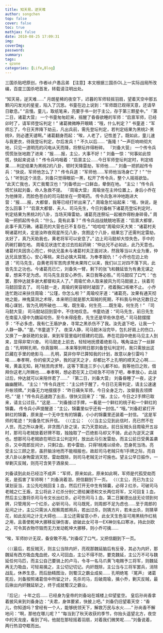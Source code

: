 ```yaml
---
title: 知天易，逆天难
author: songchen
top: false
cover: false
toc: true
mathjax: false
date: 2010-08-25 17:09:31
img:
coverImg:
password:
summary:
tags:
- qzone
categories: [Life,Blog]
---
```


三国杀贴吧原创，作者id:户愚吕弟
【注意】本文根据三国杀OL上一实际战局所改编，百度三国杀吧首发，转载请注明出处。

 “知天易，逆天难……”
月朗星稀的夜空下，迟暮的军师轻摇羽扇，望着天空中那五颗闪闪发光的星星，陷入了沉思。书童在边上说到：“军师既已观得天意，还请早日歇息。”
“且慢。童儿，取纸笔来，亮要手书一封于主公，存于第三颗星中。”
『第二日，诸葛大营』
一个书童匆匆赶来，摇醒了昏昏欲睡的军师：“启禀军师，已经卯时了，请军师登坛判定！”
诸葛微微睁开眼睛：“哦，什么判定？”
书童道：“军师忘了，今日天界降下劫云，凡出兵前，需先登坛判定，若判定结果为黑桃2-黑桃9，则必遭天谴啊。”
诸葛翻身而起：“唉，人老了，记性差了。既如此，童儿速与我更衣，待我登坛判定，尔后发兵！”
不久以后……
“轰隆！”一声巨响响彻大地，只见一道明亮的闪电从天而降，将祭坛炸得粉碎。
『刘备大营』
一个传令兵慌慌张张地跑了进来：“报……报，主公，大事不好！”
刘备一惊：“何事如此惊慌，快起来说话！”
传令兵呜咽着：“启禀主公……今日军师登坛判定时，判定结果……判定结果为黑桃2的八卦，顿时天降雷劫，军师他……”
刘备一把抓起传令兵：“快说，军师他怎么了？”
传令兵道：“军师他……军师他当场身亡了！”
“什么！”听到这个消息，刘备只觉得眼前一黑，松开了传令兵，整个人摇摇欲坠。
“此天亡我也，天亡我蜀汉也！”刘备喷出一口鲜血，晕倒在地。
“主公！”传令兵慌忙扶起刘备，命人急救不提。
『周瑜大营』
周瑜坐在主帅位置上，身后小乔在为他捶背，而脸色苍白的司马懿坐在一旁喝药。
传令兵急冲冲地跑进大营：“报……报，大都督，我等已经打听出来了。”
周瑜急忙站起来：“哦，快说，是怎么回事？”
“启禀大都督、夫人、司马先生，今日刘备帐下诸葛亮登坛判定时，判定结果为黑桃2的八卦，当场天降雷劫，诸葛亮连祭坛一起被炸得粉身碎骨。”
周瑜一把抓起传令兵：“什么，竟有此事？”
传令兵战战兢兢地答道：“启禀大都督，此事千真万确，诸葛亮的大营也已不复存在。”
“哈哈哈”周瑜仰天大笑：“诸葛村夫啊诸葛村夫，定是汝昨夜观星所见八卦，贪图这个八卦，结果忘了还需判定雷劫，太好了，真乃天助我也，黄老将军可以安息了。”
边上司马懿却大惊失色，手中的药碗打翻在地。
周瑜见状连忙走过去捡起药碗：“仲达兄不必如此，此乃天意也。诸葛村夫因贪心而亡，仲达兄虽未与诸葛村夫正面对决，然我等当以大业为重，仲达兄且放宽心，安心等桃，来日必擒大耳贼，为奉孝报仇！”
小乔也在边上劝道：“司马先生，自黄老将军苦肉求弩未果阵亡以来，我们以三对四不落下风，此皆先生之功也。今诸葛亮已亡，刘备失一臂，剩下的张飞和魏延皆为有勇无谋之辈，想来不足为虑。司马先生且安心养伤，来日我等必胜。”
司马懿叹了口气：“也罢，那仲达就多谢大都督和夫人了。”
周瑜忙命人取来披风为司马懿披上，扶着司马懿回营去了。
司马懿一走，周瑜的笑容顿时凝固了，捂着胸口咳嗽不止。
小乔连忙跑过来扶住周瑜：“公瑾，你怎么啦？”
周瑜咬牙道：“诸葛亮，汝果有通天彻地之能，神鬼莫测之术呀，本来明日就是那大耳贼的死期，不料我与仲达兄数日之精心谋划，皆为孔明所破也……唉，既生瑜，何生亮……既生瑜，何生亮！”
『司马懿大营』
司马懿站回到营中，不住地叹息。
书童劝道：“司马先生，前日先生在南蛮入侵中为魏延咬伤，至今未得痊愈，先生还是早些休息吧。”
司马懿摆摆手：“不必多虑，我有仁王盾护身，寻常之黑杀伤不了我。汝先退下吧，让我一个人静一静。”
“是。”书童退下了。
夜深人静，司马懿沐浴完毕，包扎好肩上的伤口，又换了一身妖艳的女装，来到军营里临时搭建的花园。养在花园中绝影马见主人到来，显得非常兴奋。
司马懿走上前去，轻轻地抚摸着绝影马，嘴角溢出了一丝鲜血：“孔明啊孔明，你真狠啊……本来等到明日那刘备登坛判定时，我只需放出这匹藏在手里的绝影马……孔明，莫非你早已算知我的计划，故意以身引雷吗？唉……奉孝啊，你的偷天之妒，我的逆天之才，却都比不上孔明的顺天之心啊……唉，黄盖无知，耗7桃苦肉求弩，这等下策连三岁小儿都不如，我等他日之败，借拜你这老儿所赐也……奉孝啊，想必君在天上已经急不可待了吧，奉孝放心，此战过后，仲达就可以来陪伴君了……”
『第二日，刘备大营』
刘备昏睡了一夜，这才幽幽醒转。
“主公！”传令兵连忙：“主公终于醒了，今日已无需判定，请主公速速升帐领牌。”
刘备无力地摆摆手：“昨日痛失军师，今日全身乏力，汝替我去领牌吧。”
“是！”传令兵迅速跑了出去，很快又回来了：“报，主公，今日之2手牌已取来，请主公过目。”
“这是……”刘备接过手牌，一看是一个鲜红的桃子和一个鲜红的锦囊。
传令兵小声提醒道：“主公，锦囊里似乎还有一封信。”
“哦。”刘备赶紧打开鲜红的锦囊，原来是一个无中生有的锦囊，小小的锦囊里还装着一封信。
“这是军师的笔迹！”刘备急忙拆开信。
〈〈〈主公：
〈〈〈当主公见到此信时，亮已然不在人世。亮之所以身死，非贪图八卦之误，实乃天意如此。前日反贼头目周瑜开五谷时，那司马老贼放着好牌不取，独独取了一匹绝影马却又不骑，此必为逆天之谋也。想那司马老贼欲在明日主公判定时，放出此马引发雷劫，而主公前日受黄盖袭杀，又中周郎反间计，只剩2血，若中雷劫，只得1桃难以续命，恐身死当场。亮受主公三顾之恩，虽肝脑涂地而不能相报也，故趁司马老贼只有1手牌之际，亮自求八卦以身殉雷消天怒，雷劫既除，则司马老贼无计可施也。望主公早日振作，一举剿灭反贼，则亮可含笑于酒泉矣……

刘备读到此处已经泣不成声：“军师，原来如此，原来如此啊，军师是代孤受劫而死，是孤害了军师啊！”
刘备淌着泪，把信翻到下一页。
〈〈〈主公，亮已为主公谋划妥当，主公先吃桃回复１血，然后打开无中生有锦囊，必得２红杀，可破司马老贼之仁王盾，主公将此２红杀分别仁德给翼德和文长两位将军，又可回复１血，然后主公激将杀司马令文长出红杀，必可伤司马１血，第二日翼德出战无论领到何牌，只管用另一个红杀，必斩司马，司马既死，则周郎不足为虑也……至于周郎的反间之计，主公只需派人观察周郎用兵，若出过杀，则猜方片，若未出杀，则猜草花，如此反间之计无大碍也……主公还需留意小乔，此女天生色盲可用黑桃作红桃之用，且善使乾坤大挪移反弹伤害，欲破此女可寻一EX神剑名曰寒冰，持此剑砍之，可令其衣物尽毁而无力发动乾坤大挪移，则小乔可擒……

“唉，军师妙计无双，备安敢不用。”刘备叹了口气，又把信翻到下一页。

〈〈〈最后，若反贼灭，则主公当除内奸，亮观那魏延脑后有反骨，其必为内奸，那魏延有西方吸血鬼血统，咬人可回血，主公不得不防，要克魏延，主公万不可与魏延任何马匹，而主公自己要骑上的卢马，令寻一名马爪黄飞电赐予三将军，则魏延再无力吸血，可轻易擒之，主公切记切记。内奸既除，主公当与三将军罢兵，消除战乱，休养生息，而后励精图治，则蜀汉之霸业成矣……
孔明绝笔
『尾声』
诸葛死后，刘备按照诸葛信中所留之计，先杀司马，后破周瑜，擒小乔，剿灭反贼，最后揪出内奸魏延斩之，终于成就蜀汉之霸业。


『后记』
十年之后……
已经身为皇帝的刘备站在城楼上仰望星空。
皇后孙尚香拿着披风来到刘备身边：“夫君，身体要紧，快披上吧。”
刘备仍旧望着天空：“香儿，你知道吗？曾经有一个人，能够统领天下，解救万民与水火……”
孙尚香不解地问：“啊，那他在哪儿呢？”
“每当到了秋天收获的季节，你抬头遥望北方，夜空中的天龙座，看到了吗，他就在那轻摇着羽扇，对着我们微笑呢……”刘备说着，两行热泪夺眶而出。
